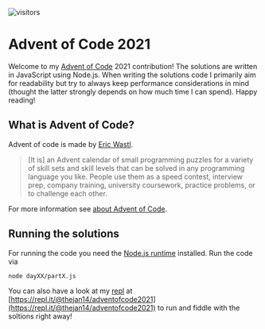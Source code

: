 ![visitors](https://visitor-badge.glitch.me/badge?page_id=thejan14.adventofcode2021)

# Advent of Code 2021

Welcome to my [Advent of Code](https://adventofcode.com/2021) 2021 contribution! The solutions are written in JavaScript using Node.js. When writing the solutions code I primarily aim for readability but try to always keep performance considerations in mind (thought the latter strongly depends on how much time I can spend). Happy reading!

## What is Advent of Code?
Advent of code is made by [Eric Wastl](https://github.com/topaz).

> [It is] an Advent calendar of small programming puzzles for a variety of skill sets and skill levels that can be solved in any programming language you like. People use them as a speed contest, interview prep, company training, university coursework, practice problems, or to challenge each other.

For more information see [about Advent of Code](https://adventofcode.com/2021/about).

## Running the solutions
For running the code you need the [Node.js runtime](https://nodejs.org/en/) installed. Run the code via 
```
node dayXX/partX.js
```

You can also have a look at my [repl](https://replit.com/) at [https://repl.it/@thejan14/adventofcode2021](https://repl.it/@thejan14/adventofcode2021) to run and fiddle with the soltions right away!